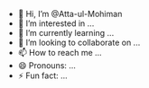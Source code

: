 - 👋 Hi, I’m @Atta-ul-Mohiman
- 👀 I’m interested in ...
- 🌱 I’m currently learning ...
- 💞️ I’m looking to collaborate on ...
- 📫 How to reach me ...
- 😄 Pronouns: ...
- ⚡ Fun fact: ...

<!---
Atta-ul-Mohiman/Atta-ul-Mohiman is a ✨ special ✨ repository because its `README.md` (this file) appears on your GitHub profile.
You can click the Preview link to take a look at your changes.
--->
